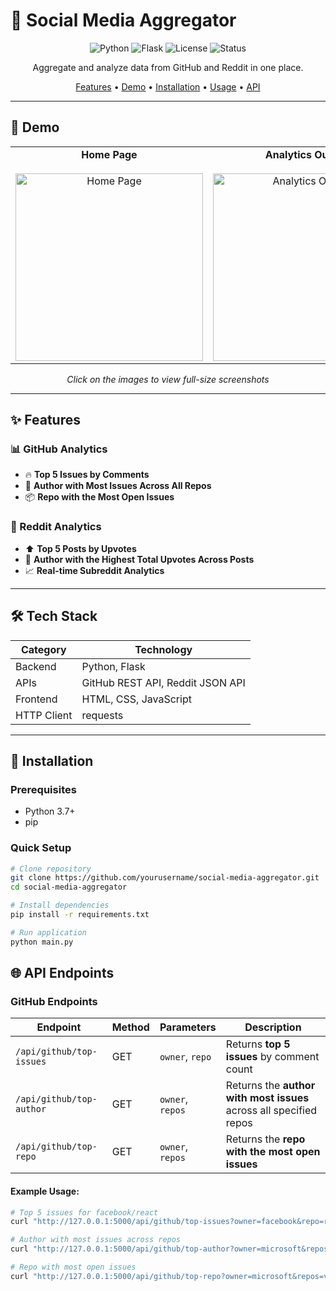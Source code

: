 # 🚀 Social Media Aggregator

<div align="center">

![Python](https://img.shields.io/badge/python-3.7+-blue.svg)
![Flask](https://img.shields.io/badge/flask-3.0.0-green.svg)
![License](https://img.shields.io/badge/license-MIT-yellow.svg)
![Status](https://img.shields.io/badge/status-active-success.svg)

Aggregate and analyze data from GitHub and Reddit in one place.

[Features](#-features) • [Demo](#-demo) • [Installation](#-installation) • [Usage](#-usage) • [API](#-api-endpoints)

</div>

---

## 📸 Demo

<div align="center">

<table>
  <tr>
    <td align="center">
      <strong>Home Page</strong><br><br>
      <a href="https://github.com/user-attachments/assets/59df991c-23d4-40e9-96cd-978eecc8bf4b">
        <img src="https://github.com/user-attachments/assets/59df991c-23d4-40e9-96cd-978eecc8bf4b" alt="Home Page" width="300">
      </a>
    </td>
    <td align="center">
      <strong>Analytics Output</strong><br><br>
      <a href="https://github.com/user-attachments/assets/31ae4ea9-8d88-4a31-8a51-ecab0c18e469">
        <img src="https://github.com/user-attachments/assets/31ae4ea9-8d88-4a31-8a51-ecab0c18e469" alt="Analytics Output" width="300">
      </a>
    </td>
  </tr>
</table>

<p><i>Click on the images to view full-size screenshots</i></p>

</div>

---


## ✨ Features

### 📊 GitHub Analytics
- 🔥 **Top 5 Issues by Comments**  
- 👤 **Author with Most Issues Across All Repos**  
- 📦 **Repo with the Most Open Issues**

### 🔴 Reddit Analytics
- ⬆️ **Top 5 Posts by Upvotes**  
- 👥 **Author with the Highest Total Upvotes Across Posts**  
- 📈 **Real-time Subreddit Analytics**

---

## 🛠️ Tech Stack

| Category | Technology |
|----------|------------|
| Backend  | Python, Flask |
| APIs     | GitHub REST API, Reddit JSON API |
| Frontend | HTML, CSS, JavaScript |
| HTTP Client | requests |

---

## 🚀 Installation

### Prerequisites
- Python 3.7+
- pip

### Quick Setup

```bash
# Clone repository
git clone https://github.com/yourusername/social-media-aggregator.git
cd social-media-aggregator

# Install dependencies
pip install -r requirements.txt

# Run application
python main.py
```


## 🌐 API Endpoints

### GitHub Endpoints

| Endpoint | Method | Parameters | Description |
|----------|--------|------------|-------------|
| `/api/github/top-issues`  | GET | `owner`, `repo`         | Returns **top 5 issues** by comment count |
| `/api/github/top-author`  | GET | `owner`, `repos`        | Returns the **author with most issues** across all specified repos |
| `/api/github/top-repo`    | GET | `owner`, `repos`        | Returns the **repo with the most open issues** |

#### Example Usage:

```bash
# Top 5 issues for facebook/react
curl "http://127.0.0.1:5000/api/github/top-issues?owner=facebook&repo=react"

# Author with most issues across repos
curl "http://127.0.0.1:5000/api/github/top-author?owner=microsoft&repos=vscode,typescript"

# Repo with most open issues
curl "http://127.0.0.1:5000/api/github/top-repo?owner=microsoft&repos=vscode,typescript"
